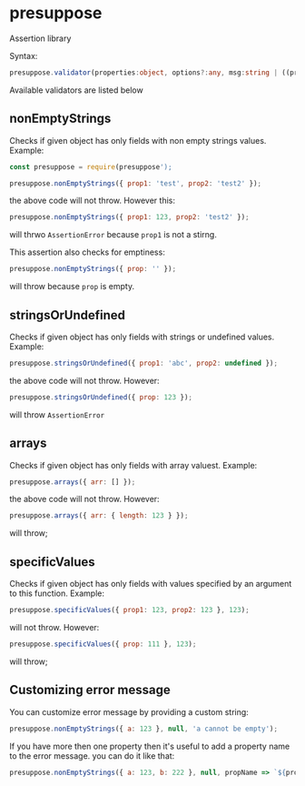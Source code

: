 # presuppose

Assertion library

Syntax:

```ts
presuppose.validator(properties:object, options?:any, msg:string | ((propName:string) => string)):void;
```

Available validators are listed below

## nonEmptyStrings

Checks if given object has only fields with non empty strings values. Example:

```js
const presuppose = require(presuppose');

presuppose.nonEmptyStrings({ prop1: 'test', prop2: 'test2' });
```

the above code will not throw. However this:

```js
presuppose.nonEmptyStrings({ prop1: 123, prop2: 'test2' });
```

will thrwo `AssertionError` because `prop1` is not a stirng.

This assertion also checks for emptiness:

```js
presuppose.nonEmptyStrings({ prop: '' });
```

will throw because `prop` is empty.

## stringsOrUndefined

Checks if given object has only fields with strings or undefined values. Example:

```js
presuppose.stringsOrUndefined({ prop1: 'abc', prop2: undefined });
```

the above code will not throw. However:

```js
presuppose.stringsOrUndefined({ prop: 123 });
```

will throw `AssertionError`

## arrays

Checks if given object has only fields with array valuest. Example:

```js
presuppose.arrays({ arr: [] });
```

the above code will not throw. However:

```js
presuppose.arrays({ arr: { length: 123 } });
```

will throw;

## specificValues

Checks if given object has only fields with values specified by an argument to this function. Example:

```js
presuppose.specificValues({ prop1: 123, prop2: 123 }, 123);
```

will not throw. However:

```js
presuppose.specificValues({ prop: 111 }, 123);
```

will throw;

## Customizing error message

You can customize error message by providing a custom string:

```js
presuppose.nonEmptyStrings({ a: 123 }, null, 'a cannot be empty');
```

If you have more then one property then it's useful to add a property name to the error message. you can do it like that:

```js
presuppose.nonEmptyStrings({ a: 123, b: 222 }, null, propName => `${propName} cannot be empty`);
```
